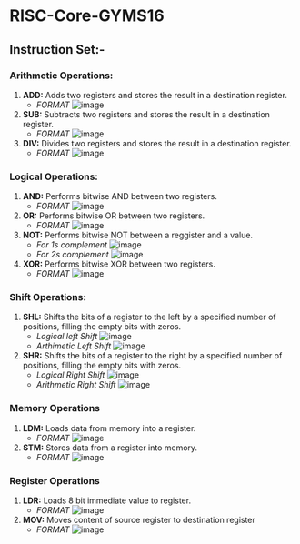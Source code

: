 # RISC-Core-GYMS16
## Instruction Set:-
### Arithmetic Operations:
1. **ADD:** Adds two registers and stores the result in a destination register.
   - *FORMAT* ![image](https://github.com/user-attachments/assets/52c91a7b-db5f-4a80-b6cd-3bd48747b371)
2. **SUB:** Subtracts two registers and stores the result in a destination register.
   - *FORMAT* ![image](https://github.com/user-attachments/assets/d0eb61a8-d3f1-4508-8a93-ba6f60fe2e9a)
3. **DIV:** Divides two registers and stores the result in a destination register.
   - *FORMAT* ![image](https://github.com/user-attachments/assets/cf68235c-5cea-4f43-aef6-2080ed4bb704)
### Logical Operations:
1. **AND:** Performs bitwise AND between two registers.
   - *FORMAT* ![image](https://github.com/user-attachments/assets/a402df86-48b2-4e96-81cb-8609987ba4bb)
2. **OR:** Performs bitwise OR between two registers.
   - *FORMAT* ![image](https://github.com/user-attachments/assets/ff6e03d2-0ebf-4fa3-9483-2ef137018b0f)
3. **NOT:** Performs bitwise NOT between a reggister and a value.
   - *For 1s complement* ![image](https://github.com/user-attachments/assets/6f121c38-9c6a-471e-a684-68d37ff94baa)
   - *For 2s complement* ![image](https://github.com/user-attachments/assets/f9c648f4-ab63-471f-93d7-d3405dedec7d)
4. **XOR:** Performs bitwise XOR between two registers.
   - *FORMAT* ![image](https://github.com/user-attachments/assets/c6e2944c-f0dd-4a81-b5cd-1072680f0580)
### Shift Operations:
1. **SHL:** Shifts the bits of a register to the left by a specified number of positions, filling the empty bits with zeros.
   - *Logical left Shift* ![image](https://github.com/user-attachments/assets/975fa743-17dd-4d5e-80f6-6f12ad15bcb9)
   - *Arthimetic Left Shift* ![image](https://github.com/user-attachments/assets/5c4d5b80-1a4b-4543-bb65-1065da0f2dbb)
2. **SHR:** Shifts the bits of a register to the right by a specified number of positions, filling the empty bits with zeros.
   - *Logical Right Shift* ![image](https://github.com/user-attachments/assets/c0827b51-d3d9-4300-a65b-69dce9d6c975)
   - *Arithmetic Right Shift* ![image](https://github.com/user-attachments/assets/ee404aeb-fe25-4bf4-a9f9-a1eba672cbe8)
### Memory Operations
1. **LDM:** Loads data from memory into a register.
   - *FORMAT* ![image](https://github.com/user-attachments/assets/0d99bed0-5258-495a-af3d-ef5ddd898af4)
2. **STM:** Stores data from a register into memory.
   - *FORMAT* ![image](https://github.com/user-attachments/assets/4c385797-0fe6-4beb-a39a-fc16b733a07b)
### Register Operations
1. **LDR:** Loads 8 bit immediate value to register.
   - *FORMAT* ![image](https://github.com/user-attachments/assets/e9f1e6ab-4d70-4d3c-97f6-95fa61955b6c)
2. **MOV:** Moves content of source register to destination register
   - *FORMAT* ![image](https://github.com/user-attachments/assets/803b69c5-bb9d-4d76-8dee-ef49722d364b)

